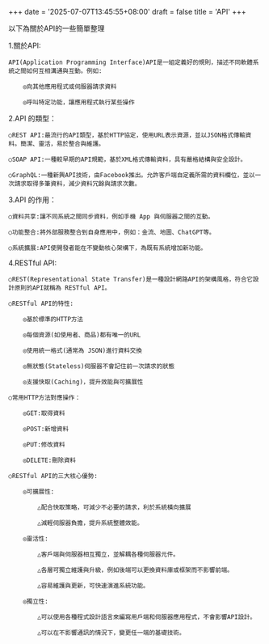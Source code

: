 +++
date = '2025-07-07T13:45:55+08:00'
draft = false
title = 'API'
+++

以下為關於API的一些簡單整理

<!--more-->

1.關於API:

	API(Application Programming Interface)API是一組定義好的規則，描述不同軟體系統之間如何互相溝通與互動。例如:

		◎向其他應用程式或伺服器請求資料

		◎呼叫特定功能，讓應用程式執行某些操作

2.API 的類型：

	○REST API:最流行的API類型，基於HTTP協定，使用URL表示資源，並以JSON格式傳輸資料。簡潔、靈活，易於整合與維護。

	○SOAP API:一種較早期的API規範，基於XML格式傳輸資料，具有嚴格結構與安全設計。

	○GraphQL:一種新興API技術，由Facebook推出。允許客戶端自定義所需的資料欄位，並以一次請求取得多筆資料，減少資料冗餘與請求次數。

3.API 的作用：

	○資料共享:讓不同系統之間同步資料，例如手機 App 與伺服器之間的互動。

	○功能整合:將外部服務整合到自身應用中，例如：金流、地圖、ChatGPT等。

	○系統擴展:API使開發者能在不變動核心架構下，為既有系統增加新功能。

4.RESTful API:

	○REST(Representational State Transfer)是一種設計網路API的架構風格，符合它設計原則的API就稱為 RESTful API。

	○RESTful API的特性:

		◎基於標準的HTTP方法

		◎每個資源(如使用者、商品)都有唯一的URL

		◎使用統一格式(通常為 JSON)進行資料交換

		◎無狀態(Stateless)伺服器不會記住前一次請求的狀態

		◎支援快取(Caching)，提升效能與可擴展性

	○常用HTTP方法對應操作：

		◎GET:取得資料

		◎POST:新增資料

		◎PUT:修改資料

		◎DELETE:刪除資料

	○RESTful API的三大核心優勢:

		◎可擴展性:

			△配合快取策略，可減少不必要的請求，利於系統橫向擴展

			△減輕伺服器負擔，提升系統整體效能。

		◎靈活性:

			△客戶端與伺服器相互獨立，並解耦各種伺服器元件。

			△各層可獨立維護與升級，例如後端可以更換資料庫或框架而不影響前端。

			△容易維護與更新，可快速演進系統功能。

		◎獨立性:

			△可以使用各種程式設計語言來編寫用戶端和伺服器應用程式，不會影響API設計。

			△可以在不影響通訊的情況下，變更任一端的基礎技術。